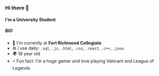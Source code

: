 ### Hi there 👋

#### I'm a University Student

##### BIO

- 🏢 I'm currently at **Fort Richmond Collegiate**
- ⚙️ I use daily: `.sql`, `.js`, `.html`, `.css`, `.react`, `.c++`, `.java`
- 🌍 18 year old 
- ⚡️ Fun fact: I'm a huge gamer and love playing Valorant and League of Legends
